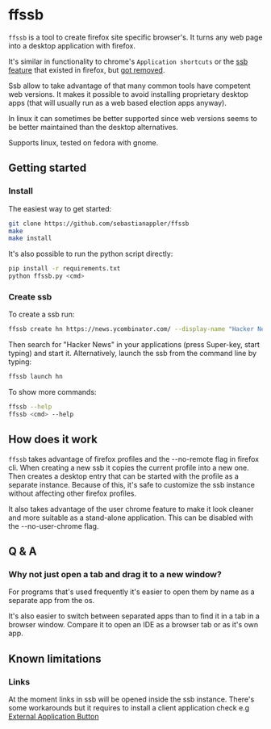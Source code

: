 # ffssb

`ffssb` is a tool to create firefox site specific browser's. It turns any web
page into a desktop application with firefox.

It's similar in functionality to chrome's `Application shortcuts` or the [ssb feature](https://wiki.mozilla.org/Prism)
that existed in firefox, but [got removed](https://bugzilla.mozilla.org/show_bug.cgi?id=1682593).

Ssb allow to take advantage of that many common tools have competent web
versions. It makes it possible to avoid installing proprietary desktop apps (that
will usually run as a web based election apps anyway).

In linux it can sometimes be better supported since web versions seems to be
better maintained than the desktop alternatives.

Supports linux, tested on fedora with gnome.

## Getting started

### Install

The easiest way to get started:
``` sh
git clone https://github.com/sebastianappler/ffssb
make
make install
```

It's also possible to run the python script directly:
``` sh
pip install -r requirements.txt
python ffssb.py <cmd>
```

### Create ssb

To create a ssb run:
``` sh
ffssb create hn https://news.ycombinator.com/ --display-name "Hacker News"
```

Then search for "Hacker News" in your applications (press Super-key, start
typing) and start it. Alternatively, launch the ssb from the command line
by typing:
``` sh
ffssb launch hn
```

To show more commands:
``` sh
ffssb --help
ffssb <cmd> --help
```

## How does it work

`ffssb` takes advantage of firefox profiles and the --no-remote flag in firefox
cli. When creating a new ssb it copies the current profile into a new one. Then
creates a desktop entry that can be started with the profile as a separate
instance. Because of this, it's safe to customize the ssb instance without
affecting other firefox profiles.

It also takes advantage of the user chrome feature to make it look cleaner
and more suitable as a stand-alone application. This can be disabled with the
--no-user-chrome flag.

## Q & A

### Why not just open a tab and drag it to a new window?
For programs that's used frequently it's easier to open them by name as a
separate app from the os.

It's also easier to switch between separated apps than to find it in a tab in a
browser window. Compare it to open an IDE as a browser tab or as it's own app.

## Known limitations

### Links
At the moment links in ssb will be opened inside the ssb instance. There's some
workarounds but it requires to install a client application check e.g
[External Application Button](https://addons.mozilla.org/en-US/firefox/addon/external-application/)

